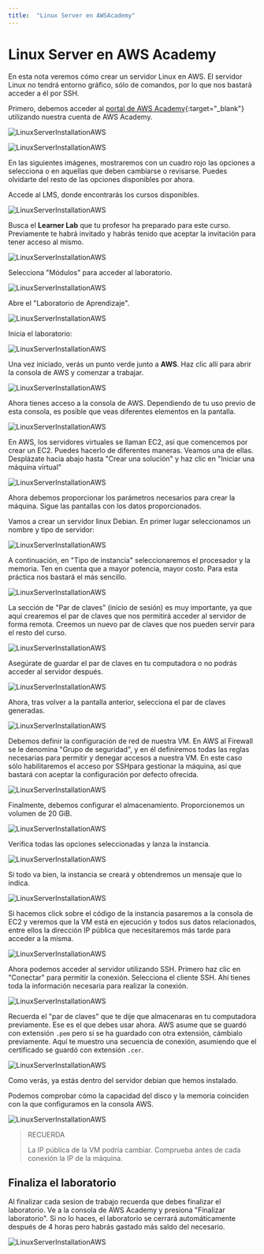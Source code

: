```yaml
---
title:  "Linux Server en AWSAcademy"
---
```

# Linux Server en AWS Academy

En esta nota veremos cómo crear un servidor Linux en AWS. El servidor Linux no tendrá entorno gráfico, sólo de comandos, por lo que nos bastará acceder a él por SSH.

Primero, debemos acceder al [portal de AWS Academy](https://www.awsacademy.com/vforcesite/LMS_Login){:target="_blank"} utilizando nuestra cuenta de AWS Academy.

![LinuxServerInstallationAWS](img/Linux_Server_in_AWSAcademy/01_1.png)

![LinuxServerInstallationAWS](img/Linux_Server_in_AWSAcademy/01_2.png)

En las siguientes imágenes, mostraremos con un cuadro rojo las opciones a selecciona o en aquellas que deben cambiarse o revisarse. Puedes olvidarte del resto de las opciones disponibles por ahora.

Accede al LMS, donde encontrarás los cursos disponibles.

![LinuxServerInstallationAWS](img/Linux_Server_in_AWSAcademy/01_3.png)

Busca el **Learner Lab** que tu profesor ha preparado para este curso. Previamente te habrá invitado y habrás tenido que aceptar la invitación para tener acceso al mismo.

![LinuxServerInstallationAWS](img/Linux_Server_in_AWSAcademy/01_4.png)

Selecciona "Módulos" para acceder al laboratorio.

![LinuxServerInstallationAWS](img/Linux_Server_in_AWSAcademy/02.png)

Abre el "Laboratorio de Aprendizaje".

![LinuxServerInstallationAWS](img/Linux_Server_in_AWSAcademy/03.png)

Inicia el laboratorio:

![LinuxServerInstallationAWS](img/Linux_Server_in_AWSAcademy/04.png)

Una vez iniciado, verás un punto verde junto a **AWS**. Haz clic allí para abrir la consola de AWS y comenzar a trabajar.

![LinuxServerInstallationAWS](img/Linux_Server_in_AWSAcademy/05.png)

Ahora tienes acceso a la consola de AWS. Dependiendo de tu uso previo de esta consola, es posible que veas diferentes elementos en la pantalla.

![LinuxServerInstallationAWS](img/Linux_Server_in_AWSAcademy/06.png)

En AWS, los servidores virtuales se llaman EC2, así que comencemos por crear un EC2. Puedes hacerlo de diferentes maneras. Veamos una de ellas. Desplázate hacia abajo hasta "Crear una solución" y haz clic en "Iniciar una máquina virtual"

![LinuxServerInstallationAWS](img/Linux_Server_in_AWSAcademy/07.png)

Ahora debemos proporcionar los parámetros necesarios para crear la máquina. Sigue las pantallas con los datos proporcionados.

Vamos a crear un servidor linux Debian. En primer lugar seleccionamos un nombre y tipo de servidor:

![LinuxServerInstallationAWS](img/Linux_Server_in_AWSAcademy/08.png)

A continuación, en "Tipo de instancia" seleccionaremos el procesador y la memoria. Ten en cuenta que a mayor potencia, mayor costo. Para esta práctica nos bastará el más sencillo.

![LinuxServerInstallationAWS](img/Linux_Server_in_AWSAcademy/09.png)

La sección de "Par de claves" (inicio de sesión) es muy importante, ya que aquí crearemos el par de claves que nos permitirá acceder al servidor de forma remota. Creemos un nuevo par de claves que nos pueden servir para el resto del curso.

![LinuxServerInstallationAWS](img/Linux_Server_in_AWSAcademy/10.png)

Asegúrate de guardar el par de claves en tu computadora o no podrás acceder al servidor después.

![LinuxServerInstallationAWS](img/Linux_Server_in_AWSAcademy/11.png)

Ahora, tras volver a la pantalla anterior, selecciona el par de claves generadas.

![LinuxServerInstallationAWS](img/Linux_Server_in_AWSAcademy/12.png)

Debemos definir la configuración de red de nuestra VM. En AWS al Firewall se le denomina "Grupo de seguridad", y en él definiremos todas las reglas necesarias para permitir y denegar accesos a nuestra VM. En este caso sólo habilitaremos el acceso por SSHpara gestionar la máquina, así que bastará con aceptar la configuración por defecto ofrecida.

![LinuxServerInstallationAWS](img/Linux_Server_in_AWSAcademy/13.png)

Finalmente, debemos configurar el almacenamiento. Proporcionemos un volumen de 20 GiB.

![LinuxServerInstallationAWS](img/Linux_Server_in_AWSAcademy/14.png)

Verifica todas las opciones seleccionadas y lanza la instancia.

![LinuxServerInstallationAWS](img/Linux_Server_in_AWSAcademy/15.png)

Si todo va bien, la instancia se creará y obtendremos un mensaje que lo indica.

![LinuxServerInstallationAWS](img/Linux_Server_in_AWSAcademy/16.png)

Si hacemos click sobre el código de la instancia pasaremos a la consola de EC2 y veremos que la VM está en ejecución y todos sus datos relacionados, entre ellos la dirección IP pública que necesitaremos más tarde para acceder a la misma.

![LinuxServerInstallationAWS](img/Linux_Server_in_AWSAcademy/17.png)

Ahora podemos acceder al servidor utilizando SSH. Primero haz clic en "Conectar" para permitir la conexión. Selecciona el cliente SSH. Ahí tienes toda la información necesaria para realizar la conexión.

![LinuxServerInstallationAWS](img/Linux_Server_in_AWSAcademy/18.png)

Recuerda el "par de claves" que te dije que almacenaras en tu computadora previamente. Ese es el que debes usar ahora. AWS asume que se guardó con extensión `.pem` pero si se ha guardado con otra extensión, cámbialo previamente. Aquí te muestro una secuencia de conexión, asumiendo que el certificado se guardó con extensión `.cer`.

![LinuxServerInstallationAWS](img/Linux_Server_in_AWSAcademy/19.png)

Como verás, ya estás dentro del servidor debian que hemos instalado.

Podemos comprobar cómo la capacidad del disco y la memoria coinciden con la que configuramos en la consola AWS.

![LinuxServerInstallationAWS](img/Linux_Server_in_AWSAcademy/20.png)



> RECUERDA
>
> La IP pública de la VM podría cambiar. Comprueba antes de cada conexión la IP de la máquina.

## Finaliza el laboratorio

Al finalizar cada sesion de trabajo recuerda que debes finalizar el laboratorio. Ve a la consola de AWS Academy y presiona "Finalizar laboratorio". Si no lo haces, el laboratorio se cerrará automáticamente después de 4 horas pero habrás gastado más saldo del necesario.

![LinuxServerInstallationAWS](img/Linux_Server_in_AWSAcademy/24.png)